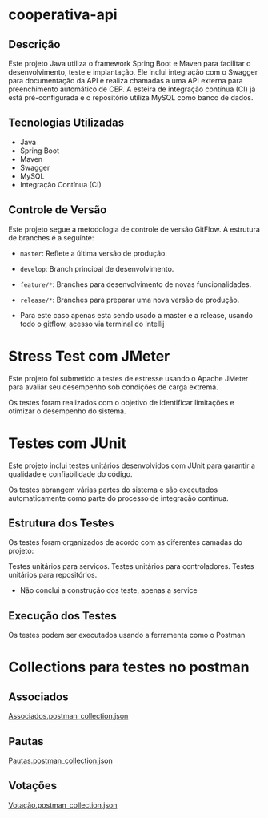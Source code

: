 # cooperativa-api

## Descrição

Este projeto Java utiliza o framework Spring Boot e Maven para facilitar o desenvolvimento, teste e implantação. Ele inclui integração com o Swagger para documentação da API e realiza chamadas a uma API externa para preenchimento automático de CEP. A esteira de integração contínua (CI) já está pré-configurada e o repositório utiliza MySQL como banco de dados.

## Tecnologias Utilizadas

- Java
- Spring Boot
- Maven
- Swagger
- MySQL
- Integração Contínua (CI)

## Controle de Versão

Este projeto segue a metodologia de controle de versão GitFlow. A estrutura de branches é a seguinte:

- `master`: Reflete a última versão de produção.
- `develop`: Branch principal de desenvolvimento.
- `feature/*`: Branches para desenvolvimento de novas funcionalidades.
- `release/*`: Branches para preparar uma nova versão de produção.

- Para este caso apenas esta sendo usado a master e a release, usando todo o gitflow, acesso via terminal do Intellij

# Stress Test com JMeter

Este projeto foi submetido a testes de estresse usando o Apache JMeter para avaliar seu desempenho sob condições de carga extrema. 

Os testes foram realizados com o objetivo de identificar limitações e otimizar o desempenho do sistema.

# Testes com JUnit

Este projeto inclui testes unitários desenvolvidos com JUnit para garantir a qualidade e confiabilidade do código. 

Os testes abrangem várias partes do sistema e são executados automaticamente como parte do processo de integração contínua.

## Estrutura dos Testes

Os testes foram organizados de acordo com as diferentes camadas do projeto:

Testes unitários para serviços.
Testes unitários para controladores.
Testes unitários para repositórios.

- Não conclui a construção dos teste, apenas a service

## Execução dos Testes

Os testes podem ser executados usando a ferramenta como o Postman

# Collections para testes no postman

## Associados

[Associados.postman_collection.json](https://github.com/Bispo-gitproject/cooperativa-api/files/13352004/Associados.postman_collection.json)

## Pautas

[Pautas.postman_collection.json](https://github.com/Bispo-gitproject/cooperativa-api/files/13352006/Pautas.postman_collection.json)

## Votações

[Votação.postman_collection.json](https://github.com/Bispo-gitproject/cooperativa-api/files/13352007/Votacao.postman_collection.json)



